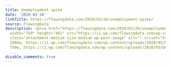 ```yaml
---
title: Unemployment spike
date: '2020-03-26'
linkTitle: https://flowingdata.com/2020/03/26/unemployment-spike/
source: FlowingData
description: <p><a href="https://flowingdata.com/2020/03/26/unemployment-spike/"><img
  width="750" height="462" src="https://i1.wp.com/flowingdata.com/wp-content/uploads/2020/03/Unemployment-numbers.png?fit=750%2C462&amp;ssl=1"
  class="attachment-medium size-medium wp-post-image" alt="" srcset="https://i1.wp.com/flowingdata.com/wp-content/uploads/2020/03/Unemployment-numbers.png?w=2066&amp;ssl=1
  2066w, https://i1.wp.com/flowingdata.com/wp-content/uploads/2020/03/Unemployment-numbers.png?resize=750%2C462&amp;ssl=1
  750w, https://i1.wp.com/flowingdata.com/wp-content/uploads/2020/03/Unemployment-numbers.png?resi
  ...
disable_comments: true
---
```

<p><a href="https://flowingdata.com/2020/03/26/unemployment-spike/"><img width="750" height="462" src="https://i1.wp.com/flowingdata.com/wp-content/uploads/2020/03/Unemployment-numbers.png?fit=750%2C462&amp;ssl=1" class="attachment-medium size-medium wp-post-image" alt="" srcset="https://i1.wp.com/flowingdata.com/wp-content/uploads/2020/03/Unemployment-numbers.png?w=2066&amp;ssl=1 2066w, https://i1.wp.com/flowingdata.com/wp-content/uploads/2020/03/Unemployment-numbers.png?resize=750%2C462&amp;ssl=1 750w, https://i1.wp.com/flowingdata.com/wp-content/uploads/2020/03/Unemployment-numbers.png?resi ...